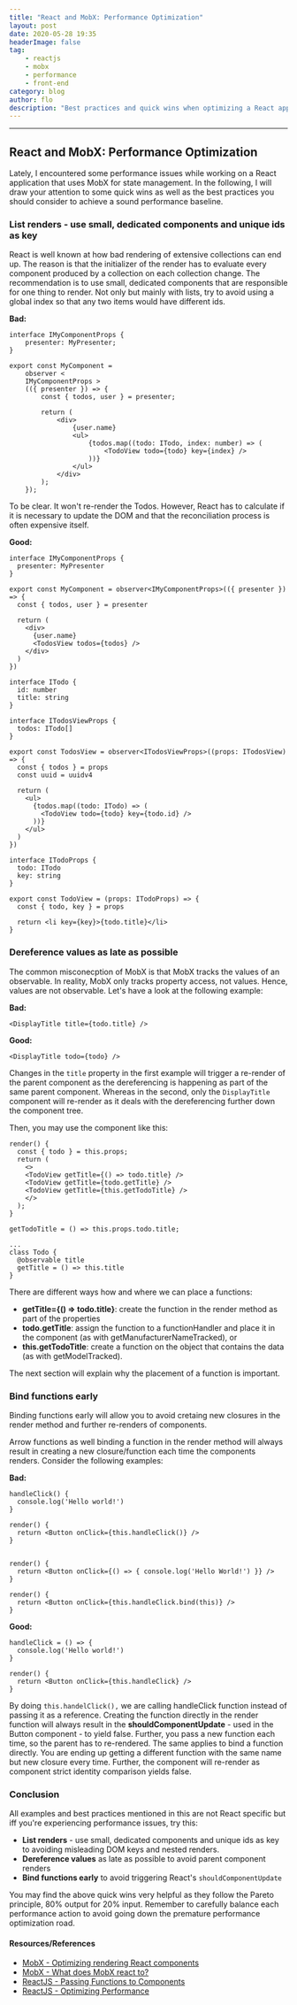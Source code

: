 ```yaml
---
title: "React and MobX: Performance Optimization"
layout: post
date: 2020-05-28 19:35
headerImage: false
tag:
    - reactjs
    - mobx
    - performance
    - front-end
category: blog
author: flo
description: "Best practices and quick wins when optimizing a React app that uses MobX for state management."
---
```


---

## React and MobX: Performance Optimization

Lately, I encountered some performance issues while working on a React application that uses MobX for state management. In the following, I will draw your attention to some quick wins as well as the best practices you should consider to achieve a sound performance baseline.

### List renders - use small, dedicated components and unique ids as key

React is well known at how bad rendering of extensive collections can end up. The reason is that the initializer of the render has to evaluate every component produced by a collection on each collection change. The recommendation is to use small, dedicated components that are responsible for one thing to render. Not only but mainly with lists, try to avoid using a global index so that any two items would have different ids.

**Bad:**

```react
interface IMyComponentProps {
    presenter: MyPresenter;
}

export const MyComponent =
    observer <
    IMyComponentProps >
    (({ presenter }) => {
        const { todos, user } = presenter;

        return (
            <div>
                {user.name}
                <ul>
                    {todos.map((todo: ITodo, index: number) => (
                        <TodoView todo={todo} key={index} />
                    ))}
                </ul>
            </div>
        );
    });
```

To be clear. It won't re-render the Todos. However, React has to calculate if it is necessary to update the DOM and that the reconciliation process is often expensive itself.

**Good:**

```react
interface IMyComponentProps {
  presenter: MyPresenter
}

export const MyComponent = observer<IMyComponentProps>(({ presenter }) => {
  const { todos, user } = presenter

  return (
    <div>
      {user.name}
      <TodosView todos={todos} />
    </div>
  )
})

interface ITodo {
  id: number
  title: string
}

interface ITodosViewProps {
  todos: ITodo[]
}

export const TodosView = observer<ITodosViewProps>((props: ITodosView) => {
  const { todos } = props
  const uuid = uuidv4

  return (
    <ul>
      {todos.map((todo: ITodo) => (
        <TodoView todo={todo} key={todo.id} />
      ))}
    </ul>
  )
})

interface ITodoProps {
  todo: ITodo
  key: string
}

export const TodoView = (props: ITodoProps) => {
  const { todo, key } = props

  return <li key={key}>{todo.title}</li>
}

```

### Dereference values as late as possible

The common misconecption of MobX is that MobX tracks the values of an observable. In reality, MobX only tracks property access, not values. Hence, values are not observable. Let's have a look at the following example:

**Bad:**

```react
<DisplayTitle title={todo.title} />
```

**Good:**

```react
<DisplayTitle todo={todo} />
```

Changes in the `title` property in the first example will trigger a re-render of the parent component as the dereferencing is happening as part of the same parent component. Whereas in the second, only the `DisplayTitle` component will re-render as it deals with the dereferencing further down the component tree.

Then, you may use the component like this:

```react
render() {
  const { todo } = this.props;
  return (
    <>
    <TodoView getTitle={() => todo.title} />
    <TodoView getTitle={todo.getTitle} />
    <TodoView getTitle={this.getTodoTitle} />
    </>
  );
}

getTodoTitle = () => this.props.todo.title;

...
class Todo {
  @observable title
  getTitle = () => this.title
}
```

There are different ways how and where we can place a functions:

-   **getTitle={() => todo.title}**: create the function in the render method as part of the properties
-   **todo.getTitle**: assign the function to a functionHandler and place it in the component (as with getManufacturerNameTracked), or
-   **this.getTodoTitle**: create a function on the object that contains the data (as with getModelTracked).

The next section will explain why the placement of a function is important.

### Bind functions early

Binding functions early will allow you to avoid cretaing new closures in the render method and further re-renders of components.

Arrow functions as well binding a function in the render method will always result in creating a new closure/function each time the components renders. Consider the following examples:

**Bad:**

```react
handleClick() {
  console.log('Hello world!')
}

render() {
  return <Button onClick={this.handleClick()} />
}


render() {
  return <Button onClick={() => { console.log('Hello World!') }} />
}

render() {
  return <Button onClick={this.handleClick.bind(this)} />
}
```

**Good:**

```react
handleClick = () => {
  console.log('Hello world!')
}

render() {
  return <Button onClick={this.handleClick} />
}
```

By doing `this.handelClick(),` we are calling handleClick function instead of passing it as a reference. Creating the function directly in the render function will always result in the **shouldComponentUpdate** - used in the Button component - to yield false. Further, you pass a new function each time, so the parent has to re-rendered. The same applies to bind a function directly. You are ending up getting a different function with the same name but new closure every time. Further, the component will re-render as component strict identity comparison yields false.

### Conclusion

All examples and best practices mentioned in this are not React specific but
iff you're experiencing performance issues, try this:

-   **List renders** - use small, dedicated components and unique ids as key to avoiding misleading DOM keys and nested renders.
-   **Dereference values** as late as possible to avoid parent component renders
-   **Bind functions early** to avoid triggering React's `shouldComponentUpdate`

You may find the above quick wins very helpful as they follow the Pareto principle, 80% output for 20% input. Remember to carefully balance each performance action to avoid going down the premature performance optimization road.

#### Resources/References

-   [MobX - Optimizing rendering React components](https://mobx.js.org/best/react-performance.html)
-   [MobX - What does MobX react to?](https://mobx.js.org/best/react.html)
-   [ReactJS - Passing Functions to Components](https://reactjs.org/docs/faq-functions.html)
-   [ReactJS - Optimizing Performance](https://reactjs.org/docs/optimizing-performance.html)
